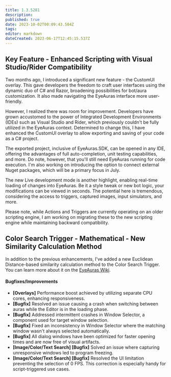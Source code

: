 ```yaml
---
title: 1.3.5281
description: 
published: true
date: 2023-10-02T00:09:43.504Z
tags: 
editor: markdown
dateCreated: 2023-06-17T12:45:15.537Z
---		
```

		
## Key Feature - Enhanced Scripting with Visual Studio/Rider Compatibility
Two months ago, I introduced a significant new feature - the CustomUI overlay. This gave developers the freedom to craft user interfaces using the dynamic duo of C# and Razor, broadening possibilities for bot/aura customization. It also made navigating the EyeAuras interface more user-friendly.

However, I realized there was room for improvement. Developers have grown accustomed to the power of Integrated Development Environments (IDEs) such as Visual Studio and Rider, which previously couldn't be fully utilized in the EyeAuras context. Determined to change this, I have enhanced the CustomUI overlay to allow exporting and saving of your code as a C# project.

The exported project, inclusive of EyeAuras.SDK, can be opened in any IDE, offering the advantages of full auto-completion, unit testing capabilities, and more. Do note, however, that you'll still need EyeAuras running for code execution. I'm also working on introducing the option to connect external Nuget packages, which will be a primary focus in July.

The new Live development mode is another highlight, enabling real-time loading of changes into EyeAuras. Be it a style tweak or new bot logic, your modifications can be viewed in seconds. The potential here is tremendous, considering the access to triggers, captured images, input simulators, and more.

Please note, while Actions and Triggers are currently operating on an older scripting engine, I am working on migrating these to the new scripting engine while maintaining backward compatibility.

## Color Search Trigger - Mathematical - New Similarity Calculation Method
In addition to the previous enhancements, I've added a new Euclidean Distance-based similarity calculation method to the Color Search Trigger. You can learn more about it on the [EyeAuras Wiki](https://chat.openai.com/c/69c9e35c-53db-4164-9bc9-239095c86ee6#).

#### Bugfixes/Improvements
- **[Overlays]** Performance boost achieved by utilizing separate CPU cores, enhancing responsiveness.
- **[Bugfix]** Resolved an issue causing a crash when switching between auras while the Editor is in the loading phase.
- **[Bugfix]** Addressed intermittent crashes in Window Selector, a component used for target window selection.
- **[Bugfix]** Fixed an inconsistency in Window Selector where the matching window wasn't always selected automatically.
- **[Bugfix]** All dialog windows have been optimized for faster opening times and are now free of visual artifacts.
- **[Image/Color/Text Search] [Bugfix]** Solved an issue where capturing unresponsive windows led to program freezing.
- **[Image/Color/Text Search] [Bugfix]** Resolved the UI limitation preventing the selection of 0 FPS. This correction is especially handy for script-triggered use cases.
